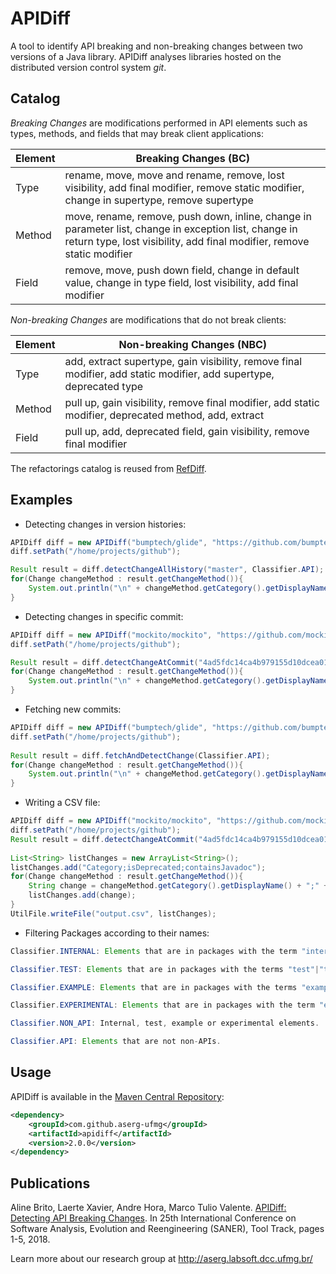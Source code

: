 # APIDiff

A tool to identify API breaking and non-breaking changes between two versions of a Java library. APIDiff analyses libraries hosted on the distributed version control system _git_.

## Catalog

_Breaking Changes_ are modifications performed in API elements such as types, methods, and fields that may break client applications:

| Element  | Breaking Changes (BC) |
| ------------- | ------------- |
| Type  | rename, move, move and rename, remove, lost visibility, add final modifier,  remove static modifier, change in supertype, remove supertype |
| Method  | move, rename, remove, push down, inline, change in parameter list, change in exception list, change in return type, lost visibility, add final modifier, remove static modifier  | 
| Field  |  remove, move, push down field, change in default value, change in type field,  lost visibility, add final modifier | 

_Non-breaking Changes_ are modifications that do not break clients:

| Element  | Non-breaking Changes (NBC) |
| ------------- | ------------- |
| Type  | add, extract supertype, gain visibility, remove final modifier, add static modifier, add supertype, deprecated type|
| Method  | pull up, gain visibility, remove final modifier, add static modifier, deprecated method, add, extract| 
| Field  | pull up, add, deprecated field, gain visibility, remove final modifier|


The refactorings catalog is reused from [RefDiff](https://github.com/aserg-ufmg/RefDiff).

## Examples

* Detecting changes in version histories:

```java
APIDiff diff = new APIDiff("bumptech/glide", "https://github.com/bumptech/glide.git");
diff.setPath("/home/projects/github");

Result result = diff.detectChangeAllHistory("master", Classifier.API);
for(Change changeMethod : result.getChangeMethod()){
    System.out.println("\n" + changeMethod.getCategory().getDisplayName() + " - " + changeMethod.getDescription());
}
```
* Detecting changes in specific commit:

```java
APIDiff diff = new APIDiff("mockito/mockito", "https://github.com/mockito/mockito.git");
diff.setPath("/home/projects/github");

Result result = diff.detectChangeAtCommit("4ad5fdc14ca4b979155d10dcea0182c82380aefa", Classifier.API);
for(Change changeMethod : result.getChangeMethod()){
    System.out.println("\n" + changeMethod.getCategory().getDisplayName() + " - " + changeMethod.getDescription());
}
```
* Fetching new commits:

```java
APIDiff diff = new APIDiff("bumptech/glide", "https://github.com/bumptech/glide.git");
diff.setPath("/home/projects/github");
    
Result result = diff.fetchAndDetectChange(Classifier.API);
for(Change changeMethod : result.getChangeMethod()){
    System.out.println("\n" + changeMethod.getCategory().getDisplayName() + " - " + changeMethod.getDescription());
}
```

* Writing a CSV file:

```java
APIDiff diff = new APIDiff("mockito/mockito", "https://github.com/mockito/mockito.git");
diff.setPath("/home/projects/github");
Result result = diff.detectChangeAtCommit("4ad5fdc14ca4b979155d10dcea0182c82380aefa", Classifier.API);
		
List<String> listChanges = new ArrayList<String>();
listChanges.add("Category;isDeprecated;containsJavadoc");
for(Change changeMethod : result.getChangeMethod()){
    String change = changeMethod.getCategory().getDisplayName() + ";" + changeMethod.isDeprecated()  + ";" + changeMethod.containsJavadoc() ;
    listChanges.add(change);
}
UtilFile.writeFile("output.csv", listChanges);
```

* Filtering Packages according to their names:

```java 
Classifier.INTERNAL: Elements that are in packages with the term "internal".

Classifier.TEST: Elements that are in packages with the terms "test"|"tests", or is in source file "src/test", or ends with "test.java"|"tests.java".

Classifier.EXAMPLE: Elements that are in packages with the terms "example"|"examples"|"sample"|"samples"|"demo"|"demos"

Classifier.EXPERIMENTAL: Elements that are in packages with the term "experimental".

Classifier.NON_API: Internal, test, example or experimental elements.

Classifier.API: Elements that are not non-APIs.
``` 

## Usage

APIDiff is available in the [Maven Central Repository](https://mvnrepository.com/artifact/com.github.aserg-ufmg/apidiff/2.0.0):

```xml
<dependency>
    <groupId>com.github.aserg-ufmg</groupId>
    <artifactId>apidiff</artifactId>
    <version>2.0.0</version>
</dependency>
```
## Publications

Aline Brito, Laerte Xavier, Andre Hora, Marco Tulio Valente. [APIDiff: Detecting API Breaking Changes](http://homepages.dcc.ufmg.br/~mtov/pub/2018-saner-apidiff.pdf). In 25th International Conference on Software Analysis, Evolution and Reengineering (SANER), Tool Track, pages 1-5, 2018.

Learn more about our research group at http://aserg.labsoft.dcc.ufmg.br/
